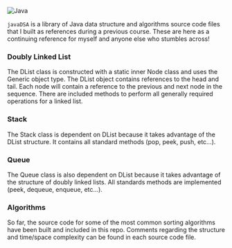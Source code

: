 ![Java](https://img.shields.io/badge/java-%23ED8B00.svg?style=for-the-badge&logo=java&logoColor=white)

`javaDSA` is a library of Java data structure and algorithms source code files that I built as references during a previous course. These are here as a continuing reference for myself and anyone else who stumbles across!


### Doubly Linked List
The DList class is constructed with a static inner Node class and uses the Generic object type. The DList object contains references to the head and tail. Each node will contain a reference to the previous and next node in the sequence. There are included methods to perform all generally required operations for a linked list.

### Stack
The Stack class is dependent on DList because it takes advantage of the DList structure. It contains all standard methods (pop, peek, push, etc...).

### Queue
The Queue class is also dependent on DList because it takes advantage of the structure of doubly linked lists. All standards methods are implemented (peek, dequeue, enqueue, etc...).

### Algorithms
So far, the source code for some of the most common sorting algorithms have been built and included in this repo. Comments regarding the structure and time/space complexity can be found in each source code file.
